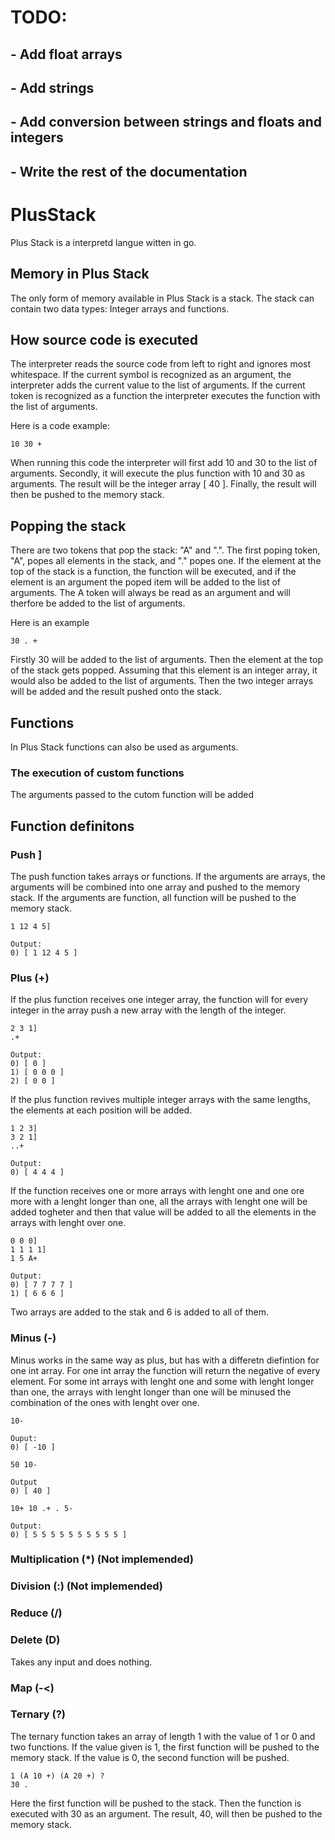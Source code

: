 # TODO:
## - Add float arrays
## - Add strings
## - Add conversion between strings and floats and integers
## - Write the rest of the documentation

# PlusStack
Plus Stack is a interpretd langue witten in go.

## Memory in Plus Stack
The only form of memory available in Plus Stack is a stack. The stack can contain two data types: Integer arrays and functions.

## How source code is executed
The interpreter reads the source code from left to right and ignores most whitespace. If the current symbol is recognized as an argument, the interpreter adds the current value to the list of arguments. If the current token is recognized as a function the interpreter executes the function with the list of arguments.

Here is a code example:
```
10 30 +
```
When running this code the interpreter will first add 10 and 30 to the list of arguments. Secondly, it will execute the plus function with 10 and 30 as arguments. The result will be the integer array [ 40 ]. Finally, the result will then be pushed to the memory stack.

## Popping the stack
There are two tokens that pop the stack: "A" and ".". The first poping token, "A", popes all elements in the stack, and "." popes one. If the element at the top of the stack is a function, the function will be executed, and if the element is an argument the poped item will be added to the list of arguments. The A token will always be read as an argument and will therfore be added to the list of arguments.

Here is an example 
```
30 . +
```
Firstly 30 will be added to the list of arguments. Then the element at the top of the stack gets popped. Assuming that this element is an integer array, it would also be added to the list of arguments. Then the two integer arrays will be added and the result pushed onto the stack.

## Functions
In Plus Stack functions can also be used as arguments.

### The execution of custom functions
The arguments passed to the cutom function will be added

## Function definitons
### Push ]
The push function takes arrays or functions. If the arguments are arrays, the arguments will be combined into one array and pushed to the memory stack. If the arguments are function, all function will be pushed to the memory stack.

```
1 12 4 5]

Output:
0) [ 1 12 4 5 ]
```

### Plus (+)
If the plus function receives one integer array, the function will for every integer in the array push a new array with the length of the integer. 
```
2 3 1]
.+

Output:
0) [ 0 ]
1) [ 0 0 0 ]
2) [ 0 0 ]
```

If the plus function revives multiple integer arrays with the same lengths, the elements at each position will be added.
```
1 2 3]
3 2 1]
..+

Output:
0) [ 4 4 4 ]
```

If the function receives one or more arrays with lenght one and one ore more with a lenght longer than one, all the arrays with lenght one will be added togheter and then that value will be added to all the elements in the arrays with lenght over one.

```
0 0 0]
1 1 1 1]
1 5 A+

Output:
0) [ 7 7 7 7 ] 
1) [ 6 6 6 ]
```
Two arrays are added to the stak and 6 is added to all of them.

### Minus (-)
Minus works in the same way as plus, but has with a differetn diefintion for one int array. For one int array the function will return the negative of every element. For some int arrays with lenght one and some with lenght longer than one, the arrays with lenght longer than one will be minused the combination of the ones with lenght over one.

```
10-

Ouput:
0) [ -10 ]
```

```
50 10-

Output
0) [ 40 ]
```

```
10+ 10 .+ . 5-

Output:
0) [ 5 5 5 5 5 5 5 5 5 5 ]
```

### Multiplication (*) (Not implemended)
### Division (:) (Not implemended)

### Reduce (/)

### Delete (D)
Takes any input and does nothing.

### Map (-<)



### Ternary (?)
The ternary function takes an array of length 1 with the value of 1 or 0 and two functions. If the value given is 1, the first function will be pushed to the memory stack. If the value is 0, the second function will be pushed.

```
1 (A 10 +) (A 20 +) ?
30 .
```
Here the first function will be pushed to the stack. Then the function is executed with 30 as an argument. The result, 40, will then be pushed to the memory stack.
